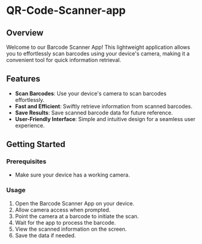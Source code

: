 # QR-Code-Scanner-app

## Overview

Welcome to our Barcode Scanner App! This lightweight application allows you to effortlessly scan barcodes using your device's camera, making it a convenient tool for quick information retrieval.

## Features

- **Scan Barcodes**: Use your device's camera to scan barcodes effortlessly.
- **Fast and Efficient**: Swiftly retrieve information from scanned barcodes.
- **Save Results**: Save scanned barcode data for future reference.
- **User-Friendly Interface**: Simple and intuitive design for a seamless user experience.

## Getting Started

### Prerequisites

- Make sure your device has a working camera.

### Usage

1. Open the Barcode Scanner App on your device.
2. Allow camera access when prompted.
3. Point the camera at a barcode to initiate the scan.
4. Wait for the app to process the barcode.
5. View the scanned information on the screen.
6. Save the data if needed.

